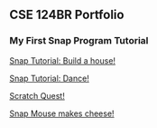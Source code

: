 ## CSE 124BR Portfolio


### My First Snap Program Tutorial
[Snap Tutorial: Build a house!](https://youtu.be/O_mHd1mvulQ)

[Snap Tutorial: Dance!](https://youtu.be/EQ24s_IFg1k)

[Scratch Quest!](https://youtu.be/0gM3seEpON8)

[Snap Mouse makes cheese!](https://youtu.be/fhtDw89Qaak)
